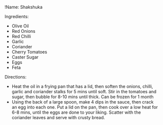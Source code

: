 !Name: Shakshuka

Ingredients:
- Olive Oil
- Red Onions
- Red Chilli
- Garlic
- Coriander
- Cherry Tomatoes
- Caster Sugar
- Eggs
- Feta

Directions:
- Heat the oil in a frying pan that has a lid, then soften the onions, chilli, garlic and coriander stalks for 5 mins until soft. Stir in the tomatoes and sugar, then bubble for 8-10 mins until thick. Can be frozen for 1 month
- Using the back of a large spoon, make 4 dips in the sauce, then crack an egg into each one. Put a lid on the pan, then cook over a low heat for 6-8 mins, until the eggs are done to your liking. Scatter with the coriander leaves and serve with crusty bread.
